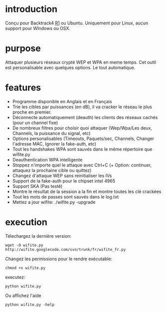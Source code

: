 # introduction #

Conçu pour Backtrack4 [R1](https://code.google.com/p/wifite/source/detail?r=1) ou Ubuntu. Uniquement pour Linux, aucun support pour WIndows ou OSX.

# purpose #

Attaquer plusieurs réseaux crypté WEP et WPA en meme temps. Cet outil est personalisable avec quelques options. Le tout automatique.

# features #

  * Programme disponible en Anglais et en Français
  * Trie les cibles par puissances (en dB), il va cracker le réseau le plus proche en premier.
  * Déconnecte automatiquement (deauth) les clients des réseaux cachés (pour un channel fixe)
  * De nombreux filtres pour choisir quoi attaquer (Wep/Wpa/Les deux, Channels, la puissance du signal, etc)
  * Options personalisables (Timeouts, Paquets/sec, Channels, Changer l'adresse MAC, Ignorer la fake-auth, etc)
  * Tout les handshakes WPA sont sauvés dans le même répertoire que wifite.py
  * Deauthentication WPA intelligente
  * Stoppez n'importe quel le attaque avec Ctrl+C (+ Option: continuer, attaquez la prochaine cible ou quittez)
  * Changez d'attaque WEP sans reinitialiser les IVs
  * Support de la fake-auth pour le chipset intel 4965
  * Support SKA (Pas testé)
  * Montre le résultat de la session a la fin et montre toutes les clé crackées
  * Tout les mots de passes sont sauvés dans le log.txt
  * Mettez a jour wifite: ./wifite.py -upgrade

# execution #

Télechargez la dernière version:
```
wget -O wifite.py http://wifite.googlecode.com/svn/trunk/fr/wifite_fr.py
```
Changez les permissions pour le rendre exécutable:
```
chmod +x wifite.py
```
executez:
```
python wifite.py
```
Ou affichez l'aide
```
python wifite.py -help
```